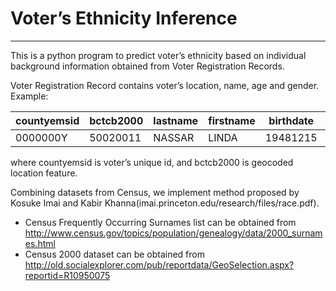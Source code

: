 # Voter’s Ethnicity Inference
------
This is a python program to predict voter’s ethnicity based on individual background information obtained from Voter Registration Records.

Voter Registration Record contains voter’s location, name, age and gender.
Example:

countyemsid | bctcb2000 | lastname | firstname | birthdate | gender
--- | --- | --- | --- | --- | ---
0000000Y | 50020011 | NASSAR | LINDA | 19481215 | F

where countyemsid is voter’s unique id, and bctcb2000 is geocoded location feature.

Combining datasets from Census, we implement method proposed by Kosuke Imai and Kabir Khanna(imai.princeton.edu/research/files/race.pdf).

- Census Frequently Occurring Surnames list can be obtained from http://www.census.gov/topics/population/genealogy/data/2000_surnames.html
- Census 2000 dataset can be obtained from http://old.socialexplorer.com/pub/reportdata/GeoSelection.aspx?reportid=R10950075

